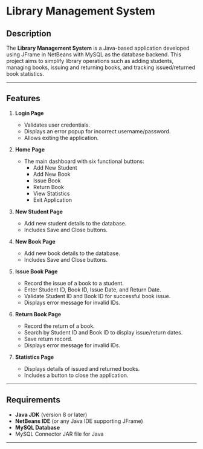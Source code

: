 # Library Management System

## Description
The **Library Management System** is a Java-based application developed using JFrame in NetBeans with MySQL as the database backend. This project aims to simplify library operations such as adding students, managing books, issuing and returning books, and tracking issued/returned book statistics. 

---

## Features

1. **Login Page**  
   - Validates user credentials.
   - Displays an error popup for incorrect username/password.
   - Allows exiting the application.

2. **Home Page**  
   - The main dashboard with six functional buttons:
     - Add New Student
     - Add New Book
     - Issue Book
     - Return Book
     - View Statistics
     - Exit Application

3. **New Student Page**  
   - Add new student details to the database.
   - Includes Save and Close buttons.

4. **New Book Page**  
   - Add new book details to the database.
   - Includes Save and Close buttons.

5. **Issue Book Page**  
   - Record the issue of a book to a student.
   - Enter Student ID, Book ID, Issue Date, and Return Date.
   - Validate Student ID and Book ID for successful book issue.
   - Displays error message for invalid IDs.

6. **Return Book Page**  
   - Record the return of a book.
   - Search by Student ID and Book ID to display issue/return dates.
   - Save return record.
   - Displays error message for invalid IDs.

7. **Statistics Page**  
   - Displays details of issued and returned books.
   - Includes a button to close the application.

---

## Requirements
- **Java JDK** (version 8 or later)
- **NetBeans IDE** (or any Java IDE supporting JFrame)
- **MySQL Database**
- MySQL Connector JAR file for Java

---
